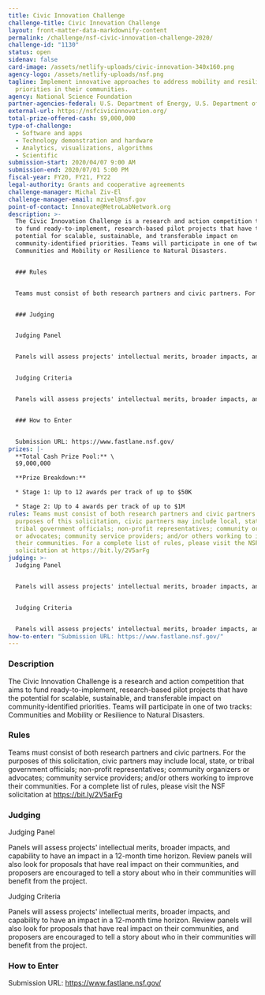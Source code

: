 ```yaml
---
title: Civic Innovation Challenge
challenge-title: Civic Innovation Challenge
layout: front-matter-data-markdownify-content
permalink: /challenge/nsf-civic-innovation-challenge-2020/
challenge-id: "1130"
status: open
sidenav: false
card-image: /assets/netlify-uploads/civic-innovation-340x160.png
agency-logo: /assets/netlify-uploads/nsf.png
tagline: Implement innovative approaches to address mobility and resilience
  priorities in their communities.
agency: National Science Foundation
partner-agencies-federal: U.S. Department of Energy, U.S. Department of Homeland Security
external-url: https://nsfcivicinnovation.org/
total-prize-offered-cash: $9,000,000
type-of-challenge:
  - Software and apps
  - Technology demonstration and hardware
  - Analytics, visualizations, algorithms
  - Scientific
submission-start: 2020/04/07 9:00 AM
submission-end: 2020/07/01 5:00 PM
fiscal-year: FY20, FY21, FY22
legal-authority: Grants and cooperative agreements
challenge-manager: Michal Ziv-El
challenge-manager-email: mzivel@nsf.gov
point-of-contact: Innovate@MetroLabNetwork.org
description: >-
  The Civic Innovation Challenge is a research and action competition that aims
  to fund ready-to-implement, research-based pilot projects that have the
  potential for scalable, sustainable, and transferable impact on
  community-identified priorities. Teams will participate in one of two tracks:
  Communities and Mobility or Resilience to Natural Disasters.


  ### Rules


  Teams must consist of both research partners and civic partners. For the purposes of this solicitation, civic partners may include local, state, or tribal government officials; non-profit representatives; community organizers or advocates; community service providers; and/or others working to improve their communities. For a complete list of rules, please visit the NSF solicitation at https://bit.ly/2V5arFg


  ### Judging


  Judging Panel 


  Panels will assess projects' intellectual merits, broader impacts, and capability to have an impact in a 12-month time horizon. Review panels will also look for proposals that have real impact on their communities, and proposers are encouraged to tell a story about who in their communities will benefit from the project.


  Judging Criteria 


  Panels will assess projects' intellectual merits, broader impacts, and capability to have an impact in a 12-month time horizon. Review panels will also look for proposals that have real impact on their communities, and proposers are encouraged to tell a story about who in their communities will benefit from the project.


  ### How to Enter


  Submission URL: https://www.fastlane.nsf.gov/
prizes: |-
  **Total Cash Prize Pool:** \
  $9,000,000

  **Prize Breakdown:**

  * Stage 1: Up to 12 awards per track of up to $50K

  * Stage 2: Up to 4 awards per track of up to $1M
rules: Teams must consist of both research partners and civic partners. For the
  purposes of this solicitation, civic partners may include local, state, or
  tribal government officials; non-profit representatives; community organizers
  or advocates; community service providers; and/or others working to improve
  their communities. For a complete list of rules, please visit the NSF
  solicitation at https://bit.ly/2V5arFg
judging: >-
  Judging Panel 


  Panels will assess projects' intellectual merits, broader impacts, and capability to have an impact in a 12-month time horizon. Review panels will also look for proposals that have real impact on their communities, and proposers are encouraged to tell a story about who in their communities will benefit from the project.


  Judging Criteria 


  Panels will assess projects' intellectual merits, broader impacts, and capability to have an impact in a 12-month time horizon. Review panels will also look for proposals that have real impact on their communities, and proposers are encouraged to tell a story about who in their communities will benefit from the project.
how-to-enter: "Submission URL: https://www.fastlane.nsf.gov/"
---
```

### Description 

The Civic Innovation Challenge is a research and action competition that aims to fund ready-to-implement, research-based pilot projects that have the potential for scalable, sustainable, and transferable impact on community-identified priorities. Teams will participate in one of two tracks: Communities and Mobility or Resilience to Natural Disasters.

### Rules

Teams must consist of both research partners and civic partners. For the purposes of this solicitation, civic partners may include local, state, or tribal government officials; non-profit representatives; community organizers or advocates; community service providers; and/or others working to improve their communities. For a complete list of rules, please visit the NSF solicitation at https://bit.ly/2V5arFg

### Judging

Judging Panel 

Panels will assess projects' intellectual merits, broader impacts, and capability to have an impact in a 12-month time horizon. Review panels will also look for proposals that have real impact on their communities, and proposers are encouraged to tell a story about who in their communities will benefit from the project.

Judging Criteria 

Panels will assess projects' intellectual merits, broader impacts, and capability to have an impact in a 12-month time horizon. Review panels will also look for proposals that have real impact on their communities, and proposers are encouraged to tell a story about who in their communities will benefit from the project.

### How to Enter

Submission URL: https://www.fastlane.nsf.gov/